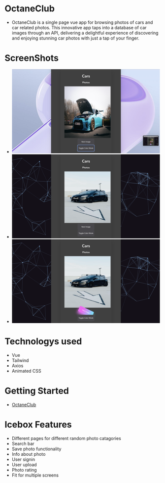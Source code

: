 # OctaneClub
* OctaneClub is a single page vue app for browsing photos of cars and car related photos. This innovative app taps into a  database of car images through an API, delivering a delightful experience of discovering and enjoying stunning car photos with just a tap of your finger.
# ScreenShots
* ![](<Screenshot 2023-10-02 at 7.05.45 AM.png>)
* ![](<Screenshot 2023-10-02 at 7.07.28 AM.png>)
* ![](<Screenshot 2023-10-02 at 7.07.44 AM.png>)
# Technologys used
* Vue
* Tailwind 
* Axios
* Animated CSS
# Getting Started 
* [OctaneClub](https://visionary-marshmallow-2d5b1e.netlify.app/)
# Icebox Features
* Different pages for different random photo catagories
* Search bar
* Save photo functionality
* Info about photo
* User signin
* User upload
* Photo rating
* Fit for multiple screens
